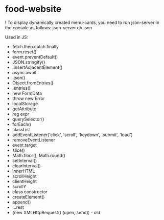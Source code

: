 # food-website

! To display dynamically created menu-cards, you need to run json-server in the console as follows:
json-server db.json

Used in JS:

- fetch.then.catch.finally
- form.reset()
- event.preventDefault()
- JSON.stringify()
- .insertAdjacentElement()
- async await
- .json()
- Object.fromEntries()
- .entries()
- new FormData
- throw new Error
- localStorage
- getAttribute
- reg expr
- querySelector()
- forEach()
- classList
- addEventListener('click', 'scroll', 'keydown', 'submit', 'load')
- removeEventListener
- event.target
- slice()
- Math.floor(), Math.round()
- setInterval()
- clearInterval()
- innerHTML
- scrollHeight
- clientHeight
- scrollY
- class constructor
- createElement()
- append()
- ...rest
- (new XMLHttpRequest() (open, send)) - old




